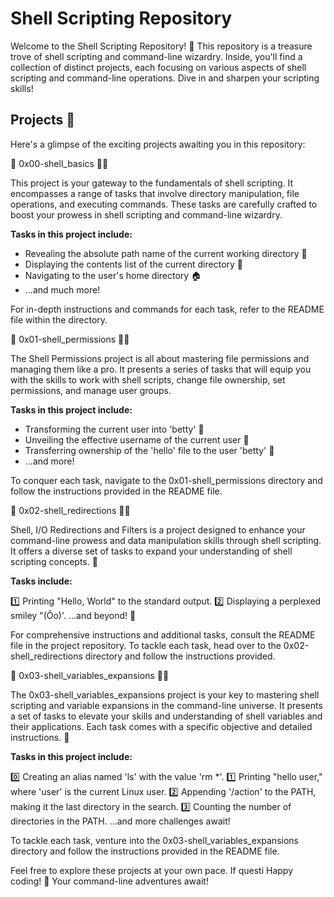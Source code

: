 # Shell Scripting Repository 

Welcome to the Shell Scripting Repository! 🚀 This repository is a treasure trove of shell scripting and command-line wizardry. Inside, you'll find a collection of distinct projects, each focusing on various aspects of shell scripting and command-line operations. Dive in and sharpen your scripting skills!

## Projects 📁

Here's a glimpse of the exciting projects awaiting you in this repository:

 🌟 0x00-shell_basics  📜📝

This project is your gateway to the fundamentals of shell scripting. It encompasses a range of tasks that involve directory manipulation, file operations, and executing commands. These tasks are carefully crafted to boost your prowess in shell scripting and command-line wizardry.

**Tasks in this project include:**

- Revealing the absolute path name of the current working directory 📂
- Displaying the contents list of the current directory 📜
- Navigating to the user's home directory 🏠
- ...and much more!

For in-depth instructions and commands for each task, refer to the README file within the directory.

 🌟 0x01-shell_permissions  📜📝

The Shell Permissions project is all about mastering file permissions and managing them like a pro. It presents a series of tasks that will equip you with the skills to work with shell scripts, change file ownership, set permissions, and manage user groups.

**Tasks in this project include:**

- Transforming the current user into 'betty' 👤
- Unveiling the effective username of the current user 👥
- Transferring ownership of the 'hello' file to the user 'betty' 📄
- ...and more!

To conquer each task, navigate to the 0x01-shell_permissions directory and follow the instructions provided in the README file.

 🌟 0x02-shell_redirections 📜📝

Shell, I/O Redirections and Filters is a project designed to enhance your command-line prowess and data manipulation skills through shell scripting. It offers a diverse set of tasks to expand your understanding of shell scripting concepts. 📝

**Tasks include:**

1️⃣ Printing "Hello, World" to the standard output.
2️⃣ Displaying a perplexed smiley "(Ôo)'.
...and beyond! 📖

For comprehensive instructions and additional tasks, consult the README file in the project repository. To tackle each task, head over to the 0x02-shell_redirections directory and follow the instructions provided.

🌟 0x03-shell_variables_expansions 📜📝

The 0x03-shell_variables_expansions project is your key to mastering shell scripting and variable expansions in the command-line universe. It presents a set of tasks to elevate your skills and understanding of shell variables and their applications. Each task comes with a specific objective and detailed instructions. 📝

**Tasks in this project include:**

0️⃣ Creating an alias named 'ls' with the value 'rm *'.
1️⃣ Printing "hello user," where 'user' is the current Linux user.
2️⃣ Appending '/action' to the PATH, making it the last directory in the search.
3️⃣ Counting the number of directories in the PATH.
...and more challenges await!

To tackle each task, venture into the 0x03-shell_variables_expansions directory and follow the instructions provided in the README file.


Feel free to explore these projects at your own pace. If questi
Happy coding! 🎉  Your command-line adventures await!
